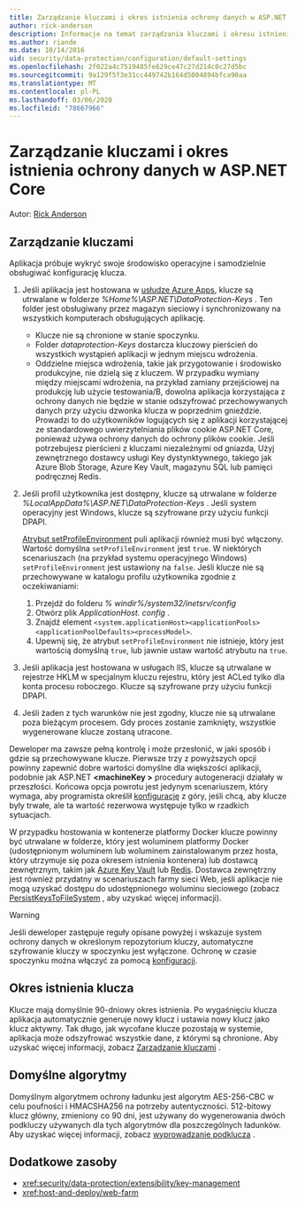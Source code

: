 ```yaml
---
title: Zarządzanie kluczami i okres istnienia ochrony danych w ASP.NET Core
author: rick-anderson
description: Informacje na temat zarządzania kluczami i okresu istnienia ochrony danych w programie ASP.NET Core.
ms.author: riande
ms.date: 10/14/2016
uid: security/data-protection/configuration/default-settings
ms.openlocfilehash: 2f022a4c7519485fe629ce47c27d214c8c27d5bc
ms.sourcegitcommit: 9a129f5f3e31cc449742b164d5004894bfca90aa
ms.translationtype: MT
ms.contentlocale: pl-PL
ms.lasthandoff: 03/06/2020
ms.locfileid: "78667966"
---
```

# <a name="data-protection-key-management-and-lifetime-in-aspnet-core"></a>Zarządzanie kluczami i okres istnienia ochrony danych w ASP.NET Core

Autor: [Rick Anderson](https://twitter.com/RickAndMSFT)

## <a name="key-management"></a>Zarządzanie kluczami

Aplikacja próbuje wykryć swoje środowisko operacyjne i samodzielnie obsługiwać konfigurację klucza.

1. Jeśli aplikacja jest hostowana w [usłudze Azure Apps](https://azure.microsoft.com/services/app-service/), klucze są utrwalane w folderze *%Home%\ASP.NET\DataProtection-Keys* . Ten folder jest obsługiwany przez magazyn sieciowy i synchronizowany na wszystkich komputerach obsługujących aplikację.
   * Klucze nie są chronione w stanie spoczynku.
   * Folder *dataprotection-Keys* dostarcza kluczowy pierścień do wszystkich wystąpień aplikacji w jednym miejscu wdrożenia.
   * Oddzielne miejsca wdrożenia, takie jak przygotowanie i środowisko produkcyjne, nie dzielą się z kluczem. W przypadku wymiany między miejscami wdrożenia, na przykład zamiany przejściowej na produkcję lub użycie testowania/B, dowolna aplikacja korzystająca z ochrony danych nie będzie w stanie odszyfrować przechowywanych danych przy użyciu dzwonka klucza w poprzednim gnieździe. Prowadzi to do użytkowników logujących się z aplikacji korzystającej ze standardowego uwierzytelniania plików cookie ASP.NET Core, ponieważ używa ochrony danych do ochrony plików cookie. Jeśli potrzebujesz pierścieni z kluczami niezależnymi od gniazda, Użyj zewnętrznego dostawcy usługi Key dystynktywnego, takiego jak Azure Blob Storage, Azure Key Vault, magazynu SQL lub pamięci podręcznej Redis.

1. Jeśli profil użytkownika jest dostępny, klucze są utrwalane w folderze *%LocalAppData%\ASP.NET\DataProtection-Keys* . Jeśli system operacyjny jest Windows, klucze są szyfrowane przy użyciu funkcji DPAPI.

   [Atrybut setProfileEnvironment](/iis/configuration/system.applicationhost/applicationpools/add/processmodel#configuration) puli aplikacji również musi być włączony. Wartość domyślna `setProfileEnvironment` jest `true`. W niektórych scenariuszach (na przykład systemu operacyjnego Windows) `setProfileEnvironment` jest ustawiony na `false`. Jeśli klucze nie są przechowywane w katalogu profilu użytkownika zgodnie z oczekiwaniami:

   1. Przejdź do folderu *% windir%/system32/inetsrv/config*
   1. Otwórz plik *ApplicationHost. config* .
   1. Znajdź element `<system.applicationHost><applicationPools><applicationPoolDefaults><processModel>`.
   1. Upewnij się, że atrybut `setProfileEnvironment` nie istnieje, który jest wartością domyślną `true`, lub jawnie ustaw wartość atrybutu na `true`.

1. Jeśli aplikacja jest hostowana w usługach IIS, klucze są utrwalane w rejestrze HKLM w specjalnym kluczu rejestru, który jest ACLed tylko dla konta procesu roboczego. Klucze są szyfrowane przy użyciu funkcji DPAPI.

1. Jeśli żaden z tych warunków nie jest zgodny, klucze nie są utrwalane poza bieżącym procesem. Gdy proces zostanie zamknięty, wszystkie wygenerowane klucze zostaną utracone.

Deweloper ma zawsze pełną kontrolę i może przesłonić, w jaki sposób i gdzie są przechowywane klucze. Pierwsze trzy z powyższych opcji powinny zapewnić dobre wartości domyślne dla większości aplikacji, podobnie jak ASP.NET **\<machineKey >** procedury autogeneracji działały w przeszłości. Końcowa opcja powrotu jest jedynym scenariuszem, który wymaga, aby programista określił [konfigurację](xref:security/data-protection/configuration/overview) z góry, jeśli chcą, aby klucze były trwałe, ale ta wartość rezerwowa występuje tylko w rzadkich sytuacjach.

W przypadku hostowania w kontenerze platformy Docker klucze powinny być utrwalane w folderze, który jest woluminem platformy Docker (udostępnionym woluminem lub woluminem zainstalowanym przez hosta, który utrzymuje się poza okresem istnienia kontenera) lub dostawcą zewnętrznym, takim jak [Azure Key Vault](https://azure.microsoft.com/services/key-vault/) lub [Redis](https://redis.io/). Dostawca zewnętrzny jest również przydatny w scenariuszach farmy sieci Web, jeśli aplikacje nie mogą uzyskać dostępu do udostępnionego woluminu sieciowego (zobacz [PersistKeysToFileSystem](xref:security/data-protection/configuration/overview#persistkeystofilesystem) , aby uzyskać więcej informacji).

> [!WARNING]
> Jeśli deweloper zastępuje reguły opisane powyżej i wskazuje system ochrony danych w określonym repozytorium kluczy, automatyczne szyfrowanie kluczy w spoczynku jest wyłączone. Ochronę w czasie spoczynku można włączyć za pomocą [konfiguracji](xref:security/data-protection/configuration/overview).

## <a name="key-lifetime"></a>Okres istnienia klucza

Klucze mają domyślnie 90-dniowy okres istnienia. Po wygaśnięciu klucza aplikacja automatycznie generuje nowy klucz i ustawia nowy klucz jako klucz aktywny. Tak długo, jak wycofane klucze pozostają w systemie, aplikacja może odszyfrować wszystkie dane, z którymi są chronione. Aby uzyskać więcej informacji, zobacz [Zarządzanie kluczami](xref:security/data-protection/implementation/key-management#key-expiration-and-rolling) .

## <a name="default-algorithms"></a>Domyślne algorytmy

Domyślnym algorytmem ochrony ładunku jest algorytm AES-256-CBC w celu poufności i HMACSHA256 na potrzeby autentyczności. 512-bitowy klucz główny, zmieniony co 90 dni, jest używany do wygenerowania dwóch podkluczy używanych dla tych algorytmów dla poszczególnych ładunków. Aby uzyskać więcej informacji, zobacz [wyprowadzanie podklucza](xref:security/data-protection/implementation/subkeyderivation#additional-authenticated-data-and-subkey-derivation) .

## <a name="additional-resources"></a>Dodatkowe zasoby

* <xref:security/data-protection/extensibility/key-management>
* <xref:host-and-deploy/web-farm>
